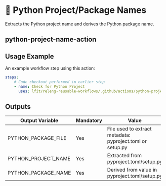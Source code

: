 <!--
SPDX-License-Identifier: Apache-2.0
SPDX-FileCopyrightText: 2024 The Linux Foundation
-->

# 🐍 Python Project/Package Names

Extracts the Python project name and derives the Python package name.

## python-project-name-action

## Usage Example

An example workflow step using this action:

```yaml
steps:
    # Code checkout performed in earlier step
    - name: Check for Python Project
      uses: lfit/releng-reusable-workflows/.github/actions/python-project-name-action@main
```

## Outputs

<!-- markdownlint-disable MD013 -->

| Output Variable     | Mandatory | Value                                                     |
| ------------------- | --------- | --------------------------------------------------------- |
| PYTHON_PACKAGE_FILE | Yes       | File used to extract metadata: pyproject.toml or setup.py |
| PYTHON_PROJECT_NAME | Yes       | Extracted from pyproject.toml/setup.py                    |
| PYTHON_PACKAGE_NAME | Yes       | Derived from value in pyproject.toml/setup.py             |

<!-- markdownlint-enable MD013 -->
